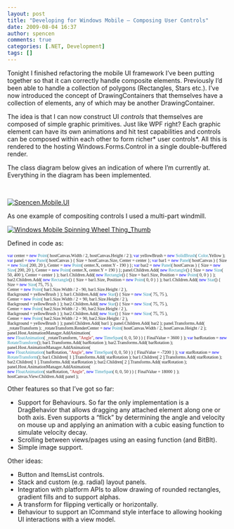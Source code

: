 ```yaml
---
layout: post
title: "Developing for Windows Mobile – Composing User Controls"
date: 2009-08-04 16:37
author: spencen
comments: true
categories: [.NET, Development]
tags: []
---
```



Tonight I finished refactoring the mobile UI framework I’ve been putting together so that it can correctly handle composite elements. Previously I’d been able to handle a collection of polygons (Rectangles, Stars etc.). I’ve now introduced the concept of DrawingContainers that themselves have a collection of elements, any of which may be another DrawingContainer.
  

The idea is that I can now construct UI *controls* that themselves are composed of simple graphic primitives. Just like WPF right? Each graphic element can have its own animations and hit test capabilities and controls can be composed within each other to form richer* user controls*. All this is rendered to the hosting Windows.Forms.Control in a single double-buffered render.
  

The class diagram below gives an indication of where I’m currently at. Everything in the diagram has been implemented.
  

&#160;
  

<a href="/images/Spencen.Mobile.UI_2.png" target="_blank">![Spencen.Mobile.UI](/images/Spencen.Mobile.UI_thumb.png "Spencen.Mobile.UI")</a> 
  

As one example of compositing controls I used a multi-part windmill.
  

<a href="http://www.spencen.com/Downloads/winmo_animation_spinning.wmv">![Windows Mobile Spinning Wheel Thing_Thumb](/images/Windows%20Mobile%20Spinning%20Wheel%20Thing_Thumb_3.jpg "Windows Mobile Spinning Wheel Thing_Thumb")</a> 
  

Defined in code as:
  

<font size="1"><font face="Verdana"><span style="color: blue">var </span>center = <span style="color: blue">new </span><span style="color: #2b91af">Point</span>( hostCanvas.Width / 2, hostCanvas.Height / 2 );
<span style="color: blue">var </span>yellowBrush = <span style="color: blue">new </span><span style="color: #2b91af">SolidBrush</span>( <span style="color: #2b91af">Color</span>.Yellow );
<span style="color: blue">var </span>panel = <span style="color: blue">new </span><span style="color: #2b91af">Panel</span>( hostCanvas ) { Size = hostCanvas.Size, Center = center };
<span style="color: blue">var </span>bar1 = <span style="color: blue">new </span><span style="color: #2b91af">Panel</span>( hostCanvas ) { Size = <span style="color: blue">new </span><span style="color: #2b91af">Size</span>( 200, 20 ), Center = <span style="color: blue">new </span><span style="color: #2b91af">Point</span>( center.X, center.Y - 190 ) };
<span style="color: blue">var </span>bar2 = <span style="color: blue">new </span><span style="color: #2b91af">Panel</span>( hostCanvas ) { Size = <span style="color: blue">new </span><span style="color: #2b91af">Size</span>( 200, 20 ), Center = <span style="color: blue">new </span><span style="color: #2b91af">Point</span>( center.X, center.Y + 190 ) };
panel.Children.Add( <span style="color: blue">new </span><span style="color: #2b91af">Rectangle</span>() { Size = <span style="color: blue">new </span><span style="color: #2b91af">Size</span>( 50, 400 ), Center = center } );
bar1.Children.Add( <span style="color: blue">new </span><span style="color: #2b91af">Rectangle</span>() { Size = bar1.Size, Position = <span style="color: blue">new </span><span style="color: #2b91af">Point</span>( 0, 0 ) } );
bar2.Children.Add( <span style="color: blue">new </span><span style="color: #2b91af">Rectangle</span>() { Size = bar1.Size, Position = <span style="color: blue">new </span><span style="color: #2b91af">Point</span>( 0, 0 ) } );
bar1.Children.Add( <span style="color: blue">new </span><span style="color: #2b91af">Star</span>() { Size = <span style="color: blue">new </span><span style="color: #2b91af">Size</span>( 75, 75 ),   
                                                 Center = <span style="color: blue">new </span><span style="color: #2b91af">Point</span>( bar1.Size.Width / 2 - 90, bar1.Size.Height / 2 ),   
                                                 Background = yellowBrush } );
bar1.Children.Add( <span style="color: blue">new </span><span style="color: #2b91af">Star</span>() { Size = <span style="color: blue">new </span><span style="color: #2b91af">Size</span>( 75, 75 ),   
                                                 Center = <span style="color: blue">new </span><span style="color: #2b91af">Point</span>( bar1.Size.Width / 2 + 90, bar1.Size.Height / 2 ),   
                                                 Background = yellowBrush } );
bar2.Children.Add( <span style="color: blue">new </span><span style="color: #2b91af">Star</span>() { Size = <span style="color: blue">new </span><span style="color: #2b91af">Size</span>( 75, 75 ),   
                                                 Center = <span style="color: blue">new </span><span style="color: #2b91af">Point</span>( bar2.Size.Width / 2 - 90, bar2.Size.Height / 2 ),   
                                                 Background = yellowBrush } );
bar2.Children.Add( <span style="color: blue">new </span><span style="color: #2b91af">Star</span>() { Size = <span style="color: blue">new </span><span style="color: #2b91af">Size</span>( 75, 75 ),   
                                                 Center = <span style="color: blue">new </span><span style="color: #2b91af">Point</span>( bar2.Size.Width / 2 + 90, bar2.Size.Height / 2 ),   
                                                 Background = yellowBrush } );
panel.Children.Add( bar1 );
panel.Children.Add( bar2 );
panel.Transforms.Add( _rotateTransform );
_rotateTransform.RenderCenter = <span style="color: blue">new </span><span style="color: #2b91af">Point</span>( hostCanvas.Width / 2, hostCanvas.Height / 2 );
panel.Host.AnimationManager.AddAnimation(   
                      <span style="color: blue">new </span><span style="color: #2b91af">FloatAnimation</span>( _rotateTransform, <span style="color: #a31515">&quot;Angle&quot;</span>, <span style="color: blue">new </span><span style="color: #2b91af">TimeSpan</span>( 0, 0, 50 ) ) { FinalValue = 3600 } );
<span style="color: blue">var </span>barRotation = <span style="color: blue">new </span><span style="color: #2b91af">RotateTransform</span>();
bar1.Transforms.Add( barRotation );
bar2.Transforms.Add( barRotation );
panel.Host.AnimationManager.AddAnimation(   
                     <span style="color: blue">new </span><span style="color: #2b91af">FloatAnimation</span>( barRotation, <span style="color: #a31515">&quot;Angle&quot;</span>, <span style="color: blue">new </span><span style="color: #2b91af">TimeSpan</span>( 0, 0, 50 ) ) { FinalValue = -7200 } );
<span style="color: blue">var </span>starRotation = <span style="color: blue">new </span><span style="color: #2b91af">RotateTransform</span>();
bar1.Children[ 1 ].Transforms.Add( starRotation );
bar1.Children[ 2 ].Transforms.Add( starRotation );
bar2.Children[ 1 ].Transforms.Add( starRotation );
bar2.Children[ 2 ].Transforms.Add( starRotation );
panel.Host.AnimationManager.AddAnimation(   
                    <span style="color: blue">new </span><span style="color: #2b91af">FloatAnimation</span>( starRotation, <span style="color: #a31515">&quot;Angle&quot;</span>, <span style="color: blue">new </span><span style="color: #2b91af">TimeSpan</span>( 0, 0, 50 ) ) { FinalValue = 18000 } );
hostCanvas.View.Children.Add( panel );</font></font>

<a href="http://11011.net/software/vspaste"></a>


Other features so that I’ve got so far:



*   Support for Behaviours. So far the only implementation is a DragBehavior that allows dragging any attached element along one or both axis. Even supports a “flick” by determining the angle and velocity on mouse up and applying an animation with a cubic easing function to simulate velocity decay.
*   Scrolling between views/pages using an easing function (and BitBlt).
*   Simple image support.


Other ideas:



*   Button and ItemsList controls.
*   Stack and custom (e.g. radial) layout panels.
*   Integration with platform APIs to allow drawing of rounded rectangles, gradient fills and to support alphas.
*   A transform for flipping vertically or horizontally.
*   Behaviour to support an ICommand style interface to allowing hooking UI interactions with a view model.

